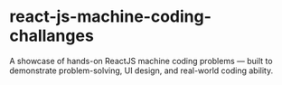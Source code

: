 # react-js-machine-coding-challanges
A showcase of hands-on ReactJS machine coding problems — built to demonstrate problem-solving, UI design, and real-world coding ability.
